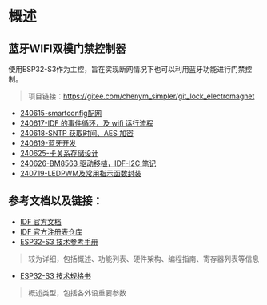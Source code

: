 # 概述


## 蓝牙WIFI双模门禁控制器

使用ESP32-S3作为主控，旨在实现断网情况下也可以利用蓝牙功能进行门禁控制。

> 项目链接：https://gitee.com/chenym_simpler/git_lock_electromagnet

- [240615-smartconfig配网](240615-smartconfig配网.md)
- [240617-IDF 的事件循环，及 wifi 运行流程](240617-IDF%20的事件循环，及%20wifi%20运行流程.md)
- [240618-SNTP 获取时间、AES 加密](240618-SNTP%20获取时间、AES%20加密.md)
- [240619-蓝牙开发](240619-蓝牙开发.md)
- [240625-卡关系存储设计](240625-卡关系存储设计.md)
- [240626-BM8563 驱动移植，IDF-I2C 笔记](240626-BM8563%20驱动移植，IDF-I2C%20笔记.md)
- [240719-LEDPWM及常用指示函数封装](240719-LEDPWM及常用指示函数封装.md)

## 参考文档以及链接：

- [IDF 官方文档](https://docs.espressif.com/projects/esp-idf/zh_CN/v5.2.1/esp32/get-started/index.html)
- [IDF 官方注册表仓库](https://components.espressif.com/)
- [ESP32-S3 技术参考手册](https://www.espressif.com/sites/default/files/documentation/esp32-s3_technical_reference_manual_cn.pdf)
> 较为详细，包括概述、功能列表、硬件架构、编程指南、寄存器列表等信息
- [ESP32-S3 技术规格书](https://espressif.com/sites/default/files/documentation/esp32-s3_datasheet_cn.pdf)
> 概述类型，包括各外设重要参数
